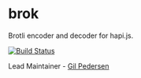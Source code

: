 # brok

Brotli encoder and decoder for hapi.js.

[![Build Status](https://secure.travis-ci.org/kanongil/brok.png)](http://travis-ci.org/hapijs/brok)

Lead Maintainer - [Gil Pedersen](https://github.com/kanongil)
